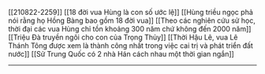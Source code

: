 [[210822-2259]]
[[18 đời vua Hùng là con số ước lệ]]
[[Hùng triều ngọc phả nói rằng họ Hồng Bàng bao gồm 18 đời vua]]
[[Theo các nghiên cứu sử học, thời đại các vua Hùng chỉ tồn khoảng 300 năm chứ không đến 2000 năm]]
[[Triệu Đà truyền ngôi cho con của Trọng Thủy]]
[[Thời Hậu Lê, vua Lê Thánh Tông được xem là thành công nhất trong việc cai trị và phát triển đất nước]]
[[Sử Trung Quốc có 2 nhà Hán cách nhau một thời gian ngắn]]

---
